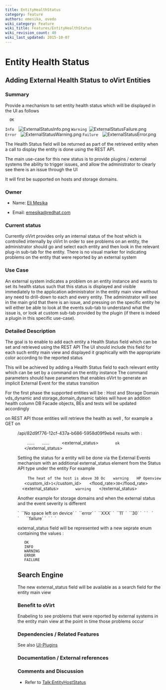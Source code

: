 ```yaml
---
title: EntityHealthStatus
category: feature
authors: emesika, ovedo
wiki_category: Feature
wiki_title: Features/EntityHealthStatus
wiki_revision_count: 40
wiki_last_updated: 2015-10-07
---
```


# Entity Health Status

## Adding External Health Status to oVirt Entities

### Summary

Provide a mechanism to set entity health status which will be displayed in the UI as follows

      OK
`Info  `![`ExternalStatusInfo.png`](ExternalStatusInfo.png "fig:ExternalStatusInfo.png")
`Warning `![`ExternalStatusFailure.png`](ExternalStatusFailure.png "fig:ExternalStatusFailure.png")
`Error  `![`ExternalStatusWarning.png`](ExternalStatusWarning.png "fig:ExternalStatusWarning.png")
`Failure  `![`ExternalStatusError.png`](ExternalStatusError.png "fig:ExternalStatusError.png")

The Health Status field will be returned as part of the retrieved entity when a call to display the entity is done using the REST API.

The main use-case for this new status is to provide plugins / external systems the ability to trigger issues, and allow the administrator to clearly see there is an issue through the UI

It will first be supported on hosts and storage domains.

### Owner

*   Name: [ Eli Mesika](User:MyUser)

<!-- -->

*   Email: emesika@redhat.com

### Current status

Currently oVirt provides only an internal status of the host which is controlled internally by oVirt
In order to see problems on an entity, the administrator should go and select each entity and then look in the relevant plug-in sub-tab for the entity. There is no visual marker for indicating problems on the entity that were reported by an external system

### Use Case

An external system indicates a problem on an entity instance and wants to set its health status such that this status is displayed and visible immediately to the application administrator in the entity main view without any need to drill-down to each and every entity. The administrator will see in the main grid that there is an issue, and pressing on the specific entity he will either be able to look at the events sub-tab to understand what the issue is, or look at custom sub-tab provided by the plugin (if there is indeed a plugin in this specific use-case).

### Detailed Description

The goal is to enable to add each entity a Health Status field which can be set and retrieved using the REST API
The UI should include this field for each such entity main view and displayed it graphically with the appropriate color according to the reported status

This will be achieved by adding a Health Status field to each relevant entity which can be set by a command on the entity instance The command parameters should have parameters that enables oVirt to generate an implicit External Event for the status transition

For the first phase the supported entities will be : Host and Storage Domain vds_dynamic and storage_domain_dynamic tables will have an addition health column DB Facade objects, BEs and tests will be updated accordingly

on REST API those entities will retrieve the health as well , for example a GET on

<dir>
/api/82d9f776-12cf-437a-b686-5958d09f9eb4
results with :

` `<host id=................>
           ......
           ......
`     `<external_status>
`       `<state>`ok`</state>
`   `</external_status>
`  `</host>

Setting the status for a entity will be done via the External Events mechanism with an additional external_status element from the Status API type under the entity For example

` `<event>
`   `<description>`The heat of the host is above 30 Oc`</description>
`   `<severity>`warning`</severity>
`   `<origin>`HP Openview`</origin>
`   `<custom_id>`1`</custom_id>
`   `<flood_rate>`30`</flood_rate>
`  `<host id="50bf66ec-38df-47f1-a737-95d46e8d35fc" >
`  `<external_status>
`       `<state>`warning`</state>
`   `</external_status>
`  `</host>
` `</event>

Another example for storage domains and when the external status and the event severity is different

<event>
`  `<description>`No space left on device`</description>
`  `<severity>`error`</severity>
`  `<origin>`XXX`</origin>
`  `<custom_id>`11`</custom_id>
`  `<flood_rate>`30`</flood_rate>
`  `<storage_domain id="949c21d6-1e65-4f1a-9442-4def1ccaf11a" >
`   `<external_status>
`      `<state>`failure`</state>
`  `</external_status>
`  `</storage_domain>
</event>

external_status field will be represented with a new seprate enum containing the values :

       OK
       INFO
       WARNING
       ERROR
       FAILURE

## Search Engine

The new external_status field will be available as a search field for the entity main view

### Benefit to oVirt

Enabeling to see problems that were reported by external systems in the entity main view at the point in time those problems occur

### Dependencies / Related Features

See also [UI-Plugins](http://wiki.ovirt.org/wiki/Features/UIPlugins)

### Documentation / External references

### Comments and Discussion

*   Refer to <Talk:EntityHostStatus>

